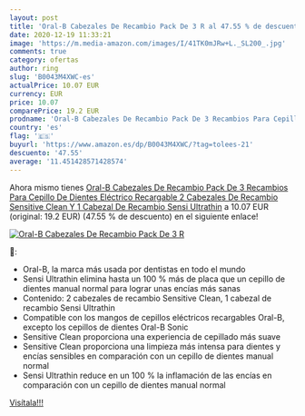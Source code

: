 ```yaml
---
layout: post
title: 'Oral-B Cabezales De Recambio Pack De 3 R al 47.55 % de descuento'
date: 2020-12-19 11:33:21
image: 'https://m.media-amazon.com/images/I/41TK0mJRw+L._SL200_.jpg'
comments: true
category: ofertas
author: ring
slug: 'B0043M4XWC-es'
actualPrice: 10.07 EUR
currency: EUR
price: 10.07
comparePrice: 19.2 EUR
prodname: 'Oral-B Cabezales De Recambio Pack De 3 Recambios Para Cepillo De Dientes Eléctrico Recargable  2 Cabezales De Recambio Sensitive Clean Y 1 Cabezal De Recambio Sensi Ultrathin'
country: 'es'
flag: '🇪🇸'
buyurl: 'https://www.amazon.es/dp/B0043M4XWC/?tag=tolees-21'
descuento: '47.55'
average: '11.451428571428574'
---
```


Ahora mismo tienes [Oral-B Cabezales De Recambio Pack De 3 Recambios Para Cepillo De Dientes Eléctrico Recargable  2 Cabezales De Recambio Sensitive Clean Y 1 Cabezal De Recambio Sensi Ultrathin](https://www.amazon.es/dp/B0043M4XWC/?tag=tolees-21) a 10.07 EUR (original: 19.2 EUR) (47.55 %  de descuento) en el siguiente enlace!

[![Oral-B Cabezales De Recambio Pack De 3 R](https://m.media-amazon.com/images/I/41TK0mJRw+L._SL200_.jpg)](https://www.amazon.es/dp/B0043M4XWC/?tag=tolees-21)

🔎:

- Oral-B, la marca más usada por dentistas en todo el mundo
- Sensi Ultrathin elimina hasta un 100 % más de placa que un cepillo de dientes manual normal para lograr unas encías más sanas
- Contenido: 2 cabezales de recambio Sensitive Clean, 1 cabezal de recambio Sensi Ultrathin
- Compatible con los mangos de cepillos eléctricos recargables Oral-B, excepto los cepillos de dientes Oral-B Sonic
- Sensitive Clean proporciona una experiencia de cepillado más suave
- Sensitive Clean proporciona una limpieza más intensa para dientes y encías sensibles en comparación con un cepillo de dientes manual normal
- Sensi Ultrathin reduce en un 100 % la inflamación de las encías en comparación con un cepillo de dientes manual normal

[Visítala!!!](https://www.amazon.es/dp/B0043M4XWC/?tag=tolees-21)
